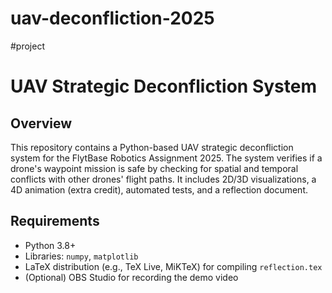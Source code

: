# uav-deconfliction-2025
#project 
# UAV Strategic Deconfliction System

## Overview
This repository contains a Python-based UAV strategic deconfliction system for the FlytBase Robotics Assignment 2025. The system verifies if a drone's waypoint mission is safe by checking for spatial and temporal conflicts with other drones' flight paths. It includes 2D/3D visualizations, a 4D animation (extra credit), automated tests, and a reflection document.

## Requirements
- Python 3.8+
- Libraries: `numpy`, `matplotlib`
- LaTeX distribution (e.g., TeX Live, MiKTeX) for compiling `reflection.tex`
- (Optional) OBS Studio for recording the demo video
